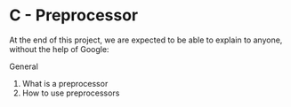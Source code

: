# C - Preprocessor
At the end of this project, we are expected to be able to explain to anyone, without the help of Google:

General
1. What is a preprocessor 
2. How to use preprocessors